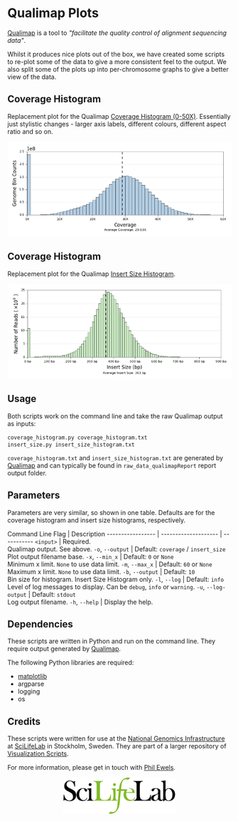 # Qualimap Plots

[Qualimap](http://qualimap.bioinfo.cipf.es/) is a tool to
_"facilitate the quality control of alignment sequencing data"_.

Whilst it produces nice plots out of the box, we have created some scripts
to re-plot some of the data to give a more consistent feel to the output.
We also split some of the plots up into per-chromosome graphs to give
a better view of the data.

## Coverage Histogram
Replacement plot for the Qualimap
[Coverage Histogram (0-50X)](http://kokonech.github.io/qualimap/HG00096.chr20_bamqc/images_qualimapReport/genome_coverage_0to50_histogram.png).
Essentially just stylistic changes - larger axis labels, different colours,
different aspect ratio and so on.

![Coverage Histogram](../examples/qualimap_coverage.png)

## Coverage Histogram
Replacement plot for the Qualimap
[Insert Size Histogram](http://kokonech.github.io/qualimap/HG00096.chr20_bamqc/images_qualimapReport/genome_insert_size_histogram.png).

![Insert Size Histogram](../examples/qualimap_insertsize.png)

## Usage
Both scripts work on the command line and take the raw Qualimap output as
inputs:

    coverage_histogram.py coverage_histogram.txt
    insert_size.py insert_size_histogram.txt

`coverage_histogram.txt` and `insert_size_histogram.txt` are generated
by [Qualimap](http://qualimap.bioinfo.cipf.es/) and can typically be found in
`raw_data_qualimapReport` report output folder.


## Parameters
Parameters are very similar, so shown in one table. Defaults are for the
coverage histogram and insert size histograms, respectively.

Command Line Flag | Description
----------------- | -------------------- | -----------
`<input>` | Required.<br>Qualimap output. See above.
`-o`, `--output` | Default: `coverage` / `insert_size`<br>Plot output filename base. 
`-x`, `--min_x` | Default: `0` or `None`<br>Minimum x limit. `None` to use data limit.
`-m`, `--max_x` | Default: `60` or `None`<br>Maximum x limit. `None` to use data limit.
`-b`, `--output` | Default: `10`<br>Bin size for histogram.  Insert Size Histogram only.
`-l`, `--log` | Default: `info`<br>Level of log messages to display. Can be `debug`, `info` or `warning`.
`-u`, `--log-output` | Default: `stdout`<br>Log output filename.
`-h`, `--help` | Display the help.

## Dependencies

These scripts are written in Python and run on the command line. They require
output generated by [Qualimap](http://qualimap.bioinfo.cipf.es/).

The following Python libraries are required:

* [matplotlib](http://matplotlib.org/)
* argparse
* logging
* os

## Credits
These scripts were written for use at the 
[National Genomics Infrastructure](https://portal.scilifelab.se/genomics/)
at [SciLifeLab](http://www.scilifelab.se/) in Stockholm, Sweden. They are 
part of a larger repository of
[Visualization Scripts](https://github.com/SciLifeLab/visualizations).

For more information, please get in touch with
[Phil Ewels](https://github.com/ewels).

<p align="center"><a href="http://www.scilifelab.se/" target="_blank"><img src="../examples/SciLifeLab_logo.png" title="SciLifeLab"></a></p>
